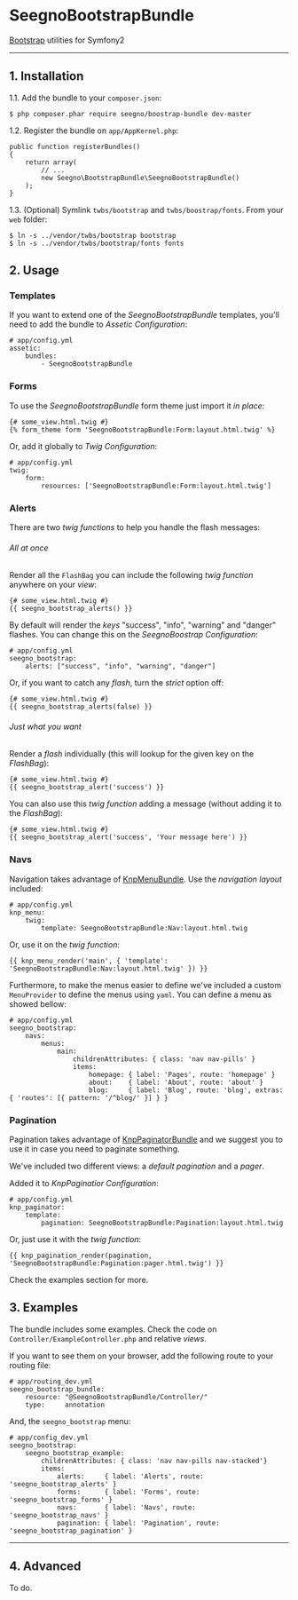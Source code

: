 SeegnoBootstrapBundle
=====================

[Bootstrap](http://getbootstrap.com) utilities for Symfony2

---

## 1. Installation

1.1. Add the bundle to your `composer.json`:

    $ php composer.phar require seegno/boostrap-bundle dev-master

1.2. Register the bundle on `app/AppKernel.php`:

    public function registerBundles()
    {
        return array(
            // ...
            new Seegno\BootstrapBundle\SeegnoBootstrapBundle()
        );
    }

1.3. (Optional) Symlink `twbs/bootstrap` and `twbs/boostrap/fonts`. From your `web` folder:

    $ ln -s ../vendor/twbs/bootstrap bootstrap
    $ ln -s ../vendor/twbs/bootstrap/fonts fonts

## 2. Usage

### Templates

If you want to extend one of the *SeegnoBootstrapBundle* templates, you'll need to add the bundle to *Assetic Configuration*:

    # app/config.yml
    assetic:
        bundles:
            - SeegnoBootstrapBundle

### Forms

To use the *SeegnoBootstrapBundle* form theme just import it *in place*:

    {# some_view.html.twig #}
    {% form_theme form 'SeegnoBootstrapBundle:Form:layout.html.twig' %}

Or, add it globally to *Twig Configuration*:

    # app/config.yml
    twig:
        form:
            resources: ['SeegnoBootstrapBundle:Form:layout.html.twig']

### Alerts

There are two *twig functions* to help you handle the flash messages:

###### All at once

Render all the `FlashBag` you can include the following *twig function* anywhere on your *view*:

	{# some_view.html.twig #}
	{{ seegno_bootstrap_alerts() }}

By default will render the *keys* "success", "info", "warning" and "danger" flashes. You can change this on the *SeegnoBoostrap Configuration*:

    # app/config.yml
    seegno_bootstrap:
        alerts: ["success", "info", "warning", "danger"]

Or, if you want to catch any *flash*, turn the *strict* option off:

    {# some_view.html.twig #}
    {{ seegno_bootstrap_alerts(false) }}

###### Just what you want

Render a *flash* individually (this will lookup for the given key on the *FlashBag*):

    {# some_view.html.twig #}
    {{ seegno_bootstrap_alert('success') }}

You can also use this *twig function* adding a message (without adding it to the *FlashBag*):

	{# some_view.html.twig #}
	{{ seegno_bootstrap_alert('success', 'Your message here') }}

### Navs

Navigation takes advantage of [KnpMenuBundle](https://github.com/KnpLabs/KnpMenuBundle). Use the *navigation layout* included:

    # app/config.yml
    knp_menu:
        twig:
            template: SeegnoBootstrapBundle:Nav:layout.html.twig

Or, use it on the *twig function*:

    {{ knp_menu_render('main', { 'template': 'SeegnoBootstrapBundle:Nav:layout.html.twig' }) }}

Furthermore, to make the menus easier to define we've included a custom `MenuProvider` to define the menus using `yaml`. You can define a menu as showed bellow:

    # app/config.yml
    seegno_bootstrap:
        navs:
            menus:
                main:
                    childrenAttributes: { class: 'nav nav-pills' }
                    items:
                        homepage: { label: 'Pages', route: 'homepage' }
                        about:    { label: 'About', route: 'about' }
                        blog:     { label: 'Blog', route: 'blog', extras: { 'routes': [{ pattern: '/^blog/' }] } }

### Pagination

Pagination takes advantage of [KnpPaginatorBundle](https://github.com/KnpLabs/KnpPaginatorBundle) and we suggest you to use it in case you need to paginate something.

We've included two different views: a *default pagination* and a *pager*.

Added it to *KnpPaginatior Configuration*:

    # app/config.yml
    knp_paginator:
        template:
            pagination: SeegnoBootstrapBundle:Pagination:layout.html.twig

Or, just use it with the *twig function*:

    {{ knp_pagination_render(pagination, 'SeegnoBootstrapBundle:Pagination:pager.html.twig') }}

Check the examples section for more.

## 3. Examples

The bundle includes some examples. Check the code on `Controller/ExampleController.php` and relative *views*.

If you want to see them on your browser, add the following route to your routing file:

    # app/routing_dev.yml
    seegno_bootstrap_bundle:
        resource: "@SeegnoBootstrapBundle/Controller/"
        type:     annotation

And, the `seegno_bootstrap` menu:

    # app/config_dev.yml
    seegno_bootstrap:
        seegno_bootstrap_example:
            childrenAttributes: { class: 'nav nav-pills nav-stacked'}
            items:
                alerts:     { label: 'Alerts', route: 'seegno_bootstrap_alerts' }
                forms:      { label: 'Forms', route: 'seegno_bootstrap_forms' }
                navs:       { label: 'Navs', route: 'seegno_bootstrap_navs' }
                pagination: { label: 'Pagination', route: 'seegno_bootstrap_pagination' }

---

## 4. Advanced

To do.
